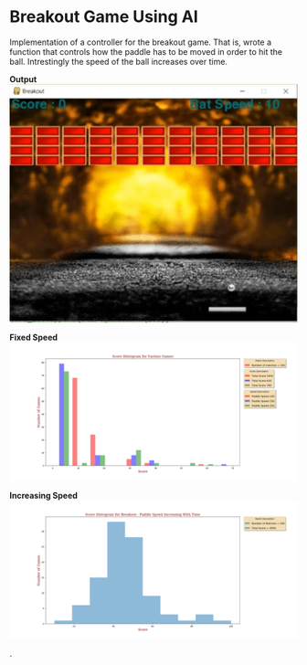 # Breakout Game Using AI

Implementation of a controller for the breakout game. That is, wrote a function that controls how the paddle has to be moved in order to hit the ball. Intrestingly the speed of the ball increases over time.

**Output**
![alt_Text](https://github.com/TDeepanshPandey/Breakout_Game/blob/master/Breakout_screenshot.jpg)

**Fixed Speed**
![alt_Text](https://github.com/TDeepanshPandey/Breakout_Game/blob/master/100%20Games%20Run%20for%20bat%20speed%2020%2030%2050.png)

**Increasing Speed**
![alt_Text](https://github.com/TDeepanshPandey/Breakout_Game/blob/master/100%20games%20run%20with%20increaseing%20speed.png)

.
